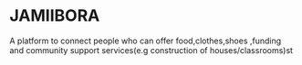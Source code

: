 # JAMIIBORA
A platform to connect people who can offer food,clothes,shoes ,funding and community support services(e.g construction of houses/classrooms)st
